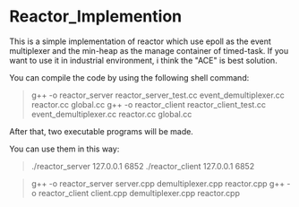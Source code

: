 Reactor_Implemention
====================
This is a simple implementation of reactor which use epoll as the event multiplexer and the min-heap as the manage container of timed-task. If you want to use it in industrial environment, i think the "ACE" is best solution.

You can compile the code by using the following shell command:

>g++ -o reactor_server reactor_server_test.cc event_demultiplexer.cc reactor.cc global.cc
>g++ -o reactor_client reactor_client_test.cc event_demultiplexer.cc reactor.cc global.cc

After that, two executable programs will be made.

You can use them in this way:

>./reactor_server 127.0.0.1 6852
>./reactor_client 127.0.0.1 6852


>g++ -o reactor_server server.cpp demultiplexer.cpp reactor.cpp
>g++ -o reactor_client client.cpp demultiplexer.cpp reactor.cpp